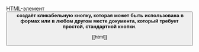HTML-элемент <button> **создаёт кликабельную кнопку, которая может быть использована в формах или в любом другом месте документа, который требует простой, стандартной кнопки**.

[[html]]